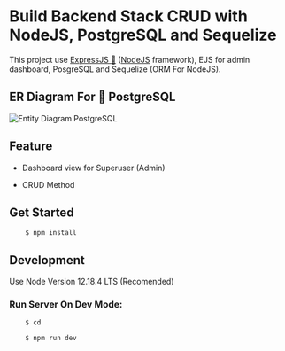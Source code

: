 # Build Backend Stack CRUD with NodeJS, PostgreSQL and Sequelize

This project use [ExpressJS 🚀](https://expressjs.com) ([NodeJS](https://nodejs.org) framework), EJS for admin dashboard, PosgreSQL and Sequelize (ORM For NodeJS).

## ER Diagram For 🐘 PostgreSQL

![Entity Diagram PostgreSQL](https://res.cloudinary.com/dsv9w1ey3/image/upload/v1602142037/github-images/Challange_Ch_6_Entity_Diagram_tbaovc.png)

## Feature

- Dashboard view for Superuser (Admin)

- CRUD Method

## Get Started

        $ npm install

## Development

Use Node Version 12.18.4 LTS (Recomended)

### Run Server On Dev Mode:

        $ cd

        $ npm run dev
